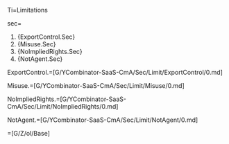 Ti=Limitations

sec=<ol class="secs-and"><li>{ExportControl.Sec}<li>{Misuse.Sec}<li>{NoImpliedRights.Sec}<li>{NotAgent.Sec}</ol>

ExportControl.=[G/YCombinator-SaaS-CmA/Sec/Limit/ExportControl/0.md]

Misuse.=[G/YCombinator-SaaS-CmA/Sec/Limit/Misuse/0.md]

NoImpliedRights.=[G/YCombinator-SaaS-CmA/Sec/Limit/NoImpliedRights/0.md]

NotAgent.=[G/YCombinator-SaaS-CmA/Sec/Limit/NotAgent/0.md]

=[G/Z/ol/Base]
